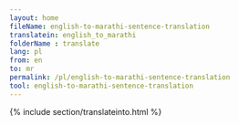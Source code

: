 ```yaml
---
layout: home
fileName: english-to-marathi-sentence-translation
translatein: english_to_marathi
folderName : translate
lang: pl
from: en
to: mr
permalink: /pl/english-to-marathi-sentence-translation
tool: english-to-marathi-sentence-translation
---
```

{% include section/translateinto.html %}